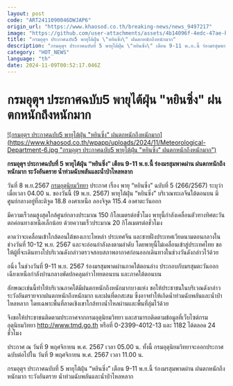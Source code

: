 ```yaml
---
layout: post
code: "ART2411090046DWJAP6"
origin_url: "https://www.khaosod.co.th/breaking-news/news_9497217"
image: "https://github.com/user-attachments/assets/4b14096f-4edc-47ae-ba06-4dfb9b3ab75c"
title: "กรมอุตุฯ ประกาศฉบับ5 พายุไต้ฝุ่น \"หยินซิ่ง\" ฝนตกหนักถึงหนักมาก"
description: "กรมอุตุฯ ประกาศฉบับที่ 5 พายุไต้ฝุ่น \"หยินซิ่ง\" เตือน 9-11 พ.ย.นี้ ร่องมรสุมพาดผ่าน ฝนตกหนักถึงหนักมาก ระวังอันตราย น้ำท่วมฉับพลันและน้ำป่าไหลหลาก"
category: "HOT_NEWS"
language: "th"
date: 2024-11-09T00:52:17.046Z
---
```


# กรมอุตุฯ ประกาศฉบับ5 พายุไต้ฝุ่น "หยินซิ่ง" ฝนตกหนักถึงหนักมาก

[![กรมอุตุฯ ประกาศฉบับ5 พายุไต้ฝุ่น "หยินซิ่ง" ฝนตกหนักถึงหนักมาก](https://www.khaosod.co.th/wpapp/uploads/2024/11/Meteorological-Department-6.jpg "กรมอุตุฯ ประกาศฉบับ5 พายุไต้ฝุ่น "หยินซิ่ง" ฝนตกหนักถึงหนักมาก")](https://www.khaosod.co.th/wpapp/uploads/2024/11/Meteorological-Department-6.jpg)

**กรมอุตุฯ ประกาศฉบับที่ 5 พายุไต้ฝุ่น “หยินซิ่ง” เตือน 9-11 พ.ย.นี้ ร่องมรสุมพาดผ่าน ฝนตกหนักถึงหนักมาก ระวังอันตราย น้ำท่วมฉับพลันและน้ำป่าไหลหลาก**

วันที่ 8 พ.ย.2567 [กรมอุตุนิยมวิทยา](https://www.tmd.go.th/) ประกาศ เรื่อง พายุ “หยินซิ่ง” ฉบับที่ 5 (266/2567) ระบุว่า เมื่อเวลา 04.00 น. ของวันนี้ (9 พ.ย. 2567) พายุไต้ฝุ่น “หยินซิ่ง” บริเวณทะเลจีนใต้ตอนบน มีศูนย์กลางอยู่ที่ละติจูด 18.8 องศาเหนือ ลองจิจูด 115.4 องศาตะวันออก

มีความเร็วลมสูงสุดใกล้ศูนย์กลางประมาณ 150 กิโลเมตรต่อชั่วโมง พายุนี้กำลังเคลื่อนตัวทางทิศตะวันตกค่อนทางเหนือเล็กน้อย ด้วยความเร็วประมาณ 20 กิโลเมตรต่อชั่วโมง

คาดว่าจะเคลื่อนเข้าใกล้ตอนใต้ของเกาะไหหลำ ประเทศจีน และชายฝั่งประเทศเวียดนามตอนกลางในช่วงวันที่ 10-12 พ.ย. 2567 และจะอ่อนกำลังลงตามลำดับ โดยพายุนี้ไม่เคลื่อนเข้าสู่ประเทศไทย ขอให้ผู้ที่จะเดินทางไปบริเวณดังกล่าวตรวจสอบสภาพอากาศก่อนออกเดินทางในช่วงวันดังกล่าวไว้ด้วย

อนึ่ง ในช่วงวันที่ 9-11 พ.ย. 2567 ร่องมรสุมพาดผ่านภาคใต้ตอนล่าง ประกอบกับมรสุมตะวันออกเฉียงเหนือกำลังปานกลางพัดปกคลุมอ่าวไทยตอนบน และภาคใต้ตอนบน

ลักษณะเช่นนี้ทำให้บริเวณภาคใต้มีฝนตกหนักถึงหนักมากบางแห่ง ขอให้ประชาชนในบริเวณดังกล่าวระวังอันตรายจากฝนตกหนักถึงหนักมาก และฝนที่ตกสะสม ซึ่งอาจทำให้เกิดน้ำท่วมฉับพลันและน้ำป่าไหลหลาก โดยเฉพาะพื้นที่ลาดเชิงเขาใกล้ทางน้ำไหลผ่านและพื้นที่ลุ่มไว้ด้วย

จึงขอให้ประชาชนติดตามประกาศจากกรมอุตุนิยมวิทยา และสามารถติดตามข้อมูลที่เว็บไซต์กรมอุตุนิยมวิทยา http://www.tmd.go.th หรือที่ 0-2399-4012-13 และ 1182 ได้ตลอด 24 ชั่วโมง

ประกาศ ณ วันที่ 9 พฤศจิกายน พ.ศ. 2567 เวลา 05.00 น. ทั้งนี้ กรมอุตุนิยมวิทยาจะออกประกาศฉบับต่อไปใน วันที่ 9 พฤศจิกายน พ.ศ. 2567 เวลา 11.00 น.

กรมอุตุฯ ประกาศฉบับที่ 5 พายุไต้ฝุ่น “หยินซิ่ง” เตือน 9-11 พ.ย.นี้ ร่องมรสุมพาดผ่าน ฝนตกหนักถึงหนักมาก ระวังอันตราย น้ำท่วมฉับพลันและน้ำป่าไหลหลาก